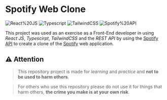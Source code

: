 # Spotify Web Clone

![React%20JS](https://img.shields.io/badge/-React%20JS-009cf1?logo=React&logoColor=white&style=for-the-badge)
![Typescript](https://img.shields.io/badge/-Typescript-0071ae?logo=TypeScript&logoColor=white&style=for-the-badge)
![TailwindCSS](https://img.shields.io/badge/-TailwindCSS-38bdf8?logo=Tailwind%20CSS&logoColor=white&style=for-the-badge)
![Spotify%20API](https://img.shields.io/badge/-Spotify%20API-1ed760?logo=Spotify&logoColor=white&style=for-the-badge)

This project was used as an exercise as a Front-End developer in using _React JS_, _Typescirpt_, _TailwindCSS_ and the _REST API_ by using the [Spotify API](https://developer.spotify.com/documentation) to create a clone of the [Spotify](https://spotify.com/) web application.

## ⚠️ Attention

> This repository project is made for _learning_ and _practice_ and **not to be used to harm others**.

> For others who use this repository please do not use it for things that harm others, **the crime you make is at your own risk**.
